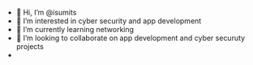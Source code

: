 - 👋 Hi, I’m @isumits
- 👀 I’m interested in cyber security and app development
- 🌱 I’m currently learning networking
- 💞️ I’m looking to collaborate on app development and cyber securuty projects
-

<!---
isumits/isumits is a ✨ special ✨ repository because its `README.md` (this file) appears on your GitHub profile.
You can click the Preview link to take a look at your changes.
--->
